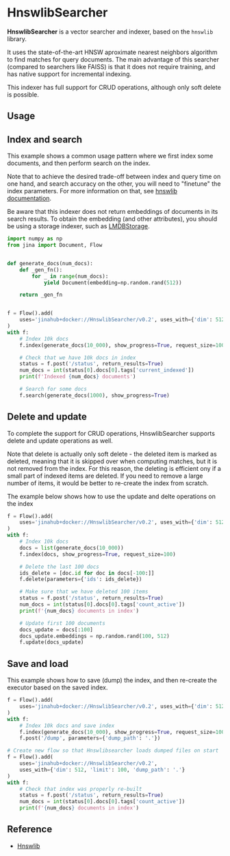 # HnswlibSearcher

**HnswlibSearcher** is a vector searcher and indexer, based on the `hnswlib` library.

It uses the state-of-the-art HNSW aproximate nearest neighbors algorithm to find matches for query documents. The main advantage of this searcher (compared to searchers like FAISS) is that it does not require training, and has native support for incremental indexing.

This indexer has full support for CRUD operations, although only soft delete is possible.

## Usage

## Index and search

This example shows a common usage pattern where we first index some documents, and then
perform search on the index. 

Note that to achieve the desired trade-off between index and query
time on one hand, and search accuracy on the other, you will need to "finetune" the
index parameters. For more information on that, see [hnswlib documentation](https://github.com/nmslib/hnswlib/blob/master/ALGO_PARAMS.md).

Be aware that this indexer does not return embeddings of documents in its search results.
To obtain the embedding (and other attributes), you should be using a storage indexer,
such as [LMDBStorage](https://hub.jina.ai/executor/scdc6dop).


```python
import numpy as np
from jina import Document, Flow


def generate_docs(num_docs):
    def _gen_fn():
        for _ in range(num_docs):
            yield Document(embedding=np.random.rand(512))

    return _gen_fn


f = Flow().add(
    uses='jinahub+docker://HnswlibSearcher/v0.2', uses_with={'dim': 512, 'limit': 100}
)
with f:
    # Index 10k docs
    f.index(generate_docs(10_000), show_progress=True, request_size=100)

    # Check that we have 10k docs in index
    status = f.post('/status', return_results=True)
    num_docs = int(status[0].docs[0].tags['current_indexed'])
    print(f'Indexed {num_docs} documents')

    # Search for some docs
    f.search(generate_docs(1000), show_progress=True)
```

## Delete and update

To complete the support for CRUD operations, HnswlibSearcher supports delete and update
operations as well. 

Note that delete is actually only soft delete - the deleted item
is marked as deleted, meaning that it is skipped over when computing matches, but it
is not removed from the index. For this reason, the deleting is efficient ony if a small
part of indexed items are deleted. If you need to remove a large number of items, it would
be better to re-create the index from scratch.

The example below shows how to use the update and delte operations on the index

```python
f = Flow().add(
    uses='jinahub+docker://HnswlibSearcher/v0.2', uses_with={'dim': 512, 'limit': 100}
)
with f:
    # Index 10k docs
    docs = list(generate_docs(10_000))
    f.index(docs, show_progress=True, request_size=100)

    # Delete the last 100 docs
    ids_delete = [doc.id for doc in docs[-100:]]
    f.delete(parameters={'ids': ids_delete})

    # Make sure that we have deleted 100 items
    status = f.post('/status', return_results=True)
    num_docs = int(status[0].docs[0].tags['count_active'])
    print(f'{num_docs} documents in index')

    # Update first 100 documents
    docs_update = docs[:100]
    docs_update.embeddings = np.random.rand(100, 512)
    f.update(docs_update)
```


## Save and load

This example shows how to save (dump) the index, and then re-create the executor based
on the saved index.

```python
f = Flow().add(
    uses='jinahub+docker://HnswlibSearcher/v0.2', uses_with={'dim': 512, 'limit': 100}
)
with f:
    # Index 10k docs and save index
    f.index(generate_docs(10_000), show_progress=True, request_size=100)
    f.post('/dump', parameters={'dump_path': '.'})

# Create new flow so that Hnswlibsearcher loads dumped files on start
f = Flow().add(
    uses='jinahub+docker://HnswlibSearcher/v0.2', 
    uses_with={'dim': 512, 'limit': 100, 'dump_path': '.'}
)
with f:
    # Check that index was properly re-built
    status = f.post('/status', return_results=True)
    num_docs = int(status[0].docs[0].tags['count_active'])
    print(f'{num_docs} documents in index')
```

## Reference

- [Hnswlib](https://github.com/nmslib/hnswlib)

<!-- version=v0.3 -->

